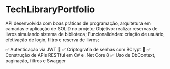 # TechLibraryPortfolio
API desenvolvida com boas práticas de programação, arquitetura em camadas e aplicação de SOLID no projeto;
Objetivo: realizar reservas de livros simulando sistema de biblioteca;
Funcionalidades: criação de usuário, efetivação de login, filtro e reserva de livros;

✅ Autenticação via JWT 🔑
✅ Criptografia de senhas com BCrypt 🔐
✅ Construção de APIs RESTful em C# e .Net Core 8
✅ Uso de DbContext, paginação, filtros e Swagger
